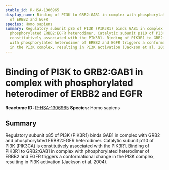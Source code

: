 ```yaml
---
stable_id: R-HSA-1306965
display_name: Binding of PI3K to GRB2:GAB1 in complex with phosphorylated heterodimer
  of ERBB2 and EGFR
species: Homo sapiens
summary: Regulatory subunit p85 of PI3K (PIK3R1) binds GAB1 in complex with GRB2 and
  phosphorylated ERBB2:EGFR heterodimer. Catalytic subunit p110 of PI3K (PIK3CA) is
  constitutively associated with the PIK3R1. Binding of PIK3R1 to GRB2:GAB1 in complex
  with phosphorylated heterodimer of ERBB2 and EGFR triggers a conformational change
  in the PI3K complex, resulting in PI3K activation (Jackson et al. 2004).
---
```


# Binding of PI3K to GRB2:GAB1 in complex with phosphorylated heterodimer of ERBB2 and EGFR
**Reactome ID:** [R-HSA-1306965](https://reactome.org/content/detail/R-HSA-1306965)
**Species:** Homo sapiens

## Summary

Regulatory subunit p85 of PI3K (PIK3R1) binds GAB1 in complex with GRB2 and phosphorylated ERBB2:EGFR heterodimer. Catalytic subunit p110 of PI3K (PIK3CA) is constitutively associated with the PIK3R1. Binding of PIK3R1 to GRB2:GAB1 in complex with phosphorylated heterodimer of ERBB2 and EGFR triggers a conformational change in the PI3K complex, resulting in PI3K activation (Jackson et al. 2004).
